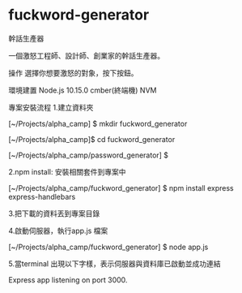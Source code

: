 # fuckword-generator

幹話生產器

一個激怒工程師、設計師、創業家的幹話生產器。

操作
選擇你想要激怒的對象，按下按鈕。

環境建置
Node.js 10.15.0
cmber(終端機)
NVM

專案安裝流程
1.建立資料夾

[~/Projects/alpha_camp] $ mkdir fuckword_generator

[~/Projects/alpha_camp]$ cd fuckword_generator

[~/Projects/alpha_camp/password_generator] $

2.npm install: 安裝相關套件到專案中

[~/Projects/alpha_camp/fuckword_generator] $ npm install express express-handlebars

3.把下載的資料丟到專案目錄

4.啟動伺服器，執行app.js 檔案

[~/Projects/alpha_camp/fuckword_generator] $ node app.js

5.當terminal 出現以下字樣，表示伺服器與資料庫已啟動並成功連結

Express app listening on port 3000.

